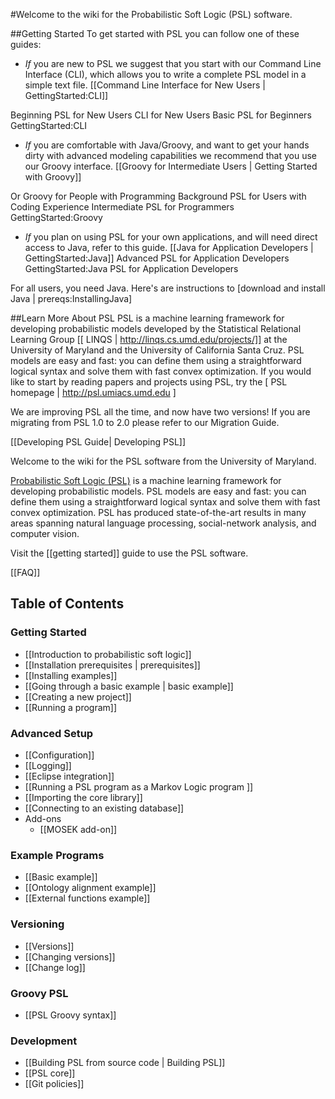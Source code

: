 #Welcome to the wiki for the Probabilistic Soft Logic (PSL) software. 


##Getting Started
To get started with PSL you can follow one of these guides: 
- _If_  you are new to PSL we suggest that you start with our Command Line Interface (CLI), which allows you to write a complete PSL model in a simple text file. [[Command Line Interface for New Users | GettingStarted:CLI]] 

Beginning PSL for New Users
CLI for New Users
Basic PSL for Beginners GettingStarted:CLI

- _If_  you are comfortable with Java/Groovy, and want to get your hands dirty with advanced modeling capabilities we recommend that you use our Groovy interface. [[Groovy for Intermediate Users | Getting Started with Groovy]] 

Or Groovy for People with Programming Background
PSL for Users with Coding Experience
Intermediate PSL for Programmers GettingStarted:Groovy

- _If_ you plan on using PSL for your own applications, and will need direct access to Java, refer to this guide.
[[Java for Application Developers | GettingStarted:Java]] 
Advanced PSL for Application Developers GettingStarted:Java
PSL for Application Developers

For all users, you need Java. Here's are instructions to [download and install Java | prereqs:InstallingJava]

##Learn More About PSL
PSL is a machine learning framework for developing probabilistic models developed by the Statistical Relational Learning Group [[ LINQS | http://linqs.cs.umd.edu/projects/]] at the University of Maryland and the University of California Santa Cruz. PSL models are easy and fast: you can define them using a straightforward logical syntax and solve them with fast convex optimization. If you would like to start by reading papers and projects using PSL, try the [ PSL homepage | http://psl.umiacs.umd.edu ]

We are improving PSL all the time, and now have two versions! If you are migrating from PSL 1.0 to 2.0 please refer to our Migration Guide.

[[Developing PSL Guide| Developing PSL]]














Welcome to the wiki for the PSL software from the University of Maryland. 

[Probabilistic Soft Logic (PSL)](https://psl.umiacs.umd.edu) is a machine learning framework for developing probabilistic models. PSL models are easy and fast: you can define them using a straightforward logical syntax and solve them with fast convex optimization. PSL has produced state-of-the-art results in many areas spanning natural language processing, social-network analysis, and computer vision.


Visit the [[getting started]] guide to use the PSL software.

[[FAQ]]

## Table of Contents 

### Getting Started 
- [[Introduction to probabilistic soft logic]]
- [[Installation prerequisites | prerequisites]]
- [[Installing examples]]
- [[Going through a basic example | basic example]]
- [[Creating a new project]]
- [[Running a program]]

### Advanced Setup
- [[Configuration]]
- [[Logging]]
- [[Eclipse integration]]
- [[Running a PSL program as a Markov Logic program ]]
- [[Importing the core library]]
- [[Connecting to an existing database]]
- Add-ons
  - [[MOSEK add-on]]

### Example Programs 
- [[Basic example]]
- [[Ontology alignment example]]
- [[External functions example]]

### Versioning 
- [[Versions]]
- [[Changing versions]]
- [[Change log]]

### Groovy PSL
- [[PSL Groovy syntax]]

### Development 
- [[Building PSL from source code | Building PSL]]
- [[PSL core]]
- [[Git policies]]